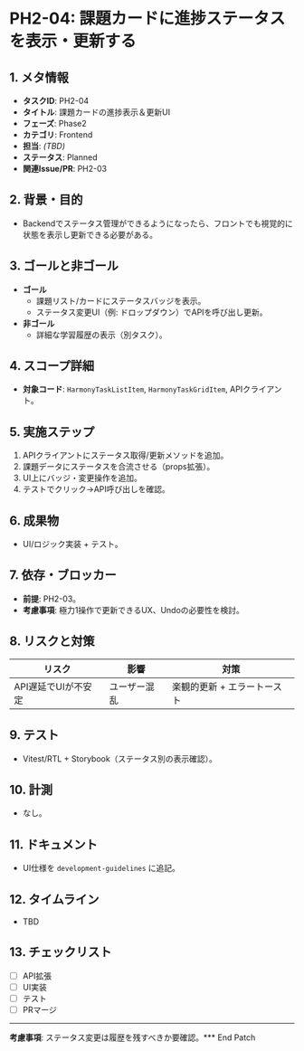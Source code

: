 # PH2-04: 課題カードに進捗ステータスを表示・更新する

## 1. メタ情報
- **タスクID**: PH2-04
- **タイトル**: 課題カードの進捗表示＆更新UI
- **フェーズ**: Phase2
- **カテゴリ**: Frontend
- **担当**: _(TBD)_
- **ステータス**: Planned
- **関連Issue/PR**: PH2-03

## 2. 背景・目的
- Backendでステータス管理ができるようになったら、フロントでも視覚的に状態を表示し更新できる必要がある。

## 3. ゴールと非ゴール
- **ゴール**
  - 課題リスト/カードにステータスバッジを表示。
  - ステータス変更UI（例: ドロップダウン）でAPIを呼び出し更新。
- **非ゴール**
  - 詳細な学習履歴の表示（別タスク）。

## 4. スコープ詳細
- **対象コード**: `HarmonyTaskListItem`, `HarmonyTaskGridItem`, APIクライアント。

## 5. 実施ステップ
1. APIクライアントにステータス取得/更新メソッドを追加。
2. 課題データにステータスを合流させる（props拡張）。
3. UI上にバッジ・変更操作を追加。
4. テストでクリック→API呼び出しを確認。

## 6. 成果物
- UI/ロジック実装 + テスト。

## 7. 依存・ブロッカー
- **前提**: PH2-03。
- **考慮事項**: 極力1操作で更新できるUX、Undoの必要性を検討。

## 8. リスクと対策
| リスク | 影響 | 対策 |
| --- | --- | --- |
| API遅延でUIが不安定 | ユーザー混乱 | 楽観的更新 + エラートースト |

## 9. テスト
- Vitest/RTL + Storybook（ステータス別の表示確認）。

## 10. 計測
- なし。

## 11. ドキュメント
- UI仕様を `development-guidelines` に追記。

## 12. タイムライン
- TBD

## 13. チェックリスト
- [ ] API拡張
- [ ] UI実装
- [ ] テスト
- [ ] PRマージ

---
**考慮事項**: ステータス変更は履歴を残すべきか要確認。*** End Patch
